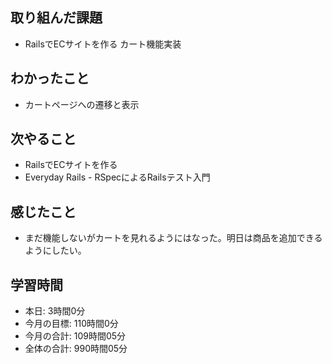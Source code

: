 ## 取り組んだ課題
- RailsでECサイトを作る カート機能実装
## わかったこと
- カートページへの遷移と表示
## 次やること
- RailsでECサイトを作る
- Everyday Rails - RSpecによるRailsテスト入門
## 感じたこと
- まだ機能しないがカートを見れるようにはなった。明日は商品を追加できるようにしたい。
## 学習時間 
- 本日: 3時間0分
- 今月の目標: 110時間0分
- 今月の合計: 109時間05分
- 全体の合計: 990時間05分
